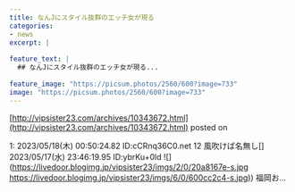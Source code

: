 ```yaml
---
title: なんJにスタイル抜群のエッチ女が現る
categories:
- news
excerpt: |
  
feature_text: |
  ## なんJにスタイル抜群のエッチ女が現る...
  
feature_image: "https://picsum.photos/2560/600?image=733"
image: "https://picsum.photos/2560/600?image=733"
---
```


[http://vipsister23.com/archives/10343672.html](http://vipsister23.com/archives/10343672.html)
posted on 

<!--more-->

1: 2023/05/18(木) 00:50:24.82 ID:cCRnq36C0.net 12 風吹けば名無し[] 2023/05/17(水) 23:46:19.95 ID:ybrKu+0ld ![](https://livedoor.blogimg.jp/vipsister23/imgs/2/0/20a8167e-s.jpg [https://livedoor.blogimg.jp/vipsister23/imgs/6/0/600cc2c4-s.jpg)](https://livedoor.blogimg.jp/vipsister23/imgs/6/0/600cc2c4-s.jpg)) 福岡お...

